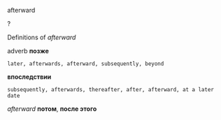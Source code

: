 afterward

?


Definitions of _afterward_

adverb
**позже**

    later, afterwards, afterward, subsequently, beyond
**впоследствии**

    subsequently, afterwards, thereafter, after, afterward, at a later date

_afterward_
**потом**, **после этого**